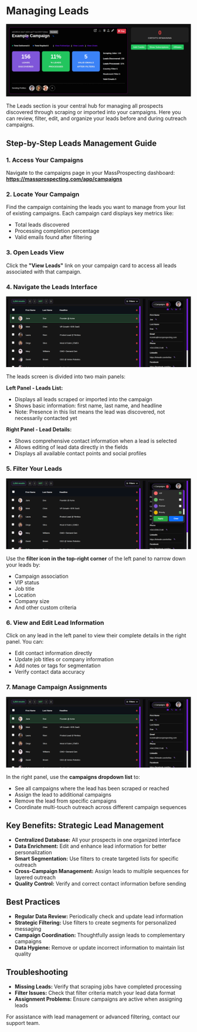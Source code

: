 # Managing Leads

![Campaign Overview](assets/leads-01.png)

The Leads section is your central hub for managing all prospects discovered through scraping or imported into your campaigns. Here you can review, filter, edit, and organize your leads before and during outreach campaigns.

## Step-by-Step Leads Management Guide

### 1. Access Your Campaigns
Navigate to the campaigns page in your MassProspecting dashboard:
**https://massprospecting.com/app/campaigns**

### 2. Locate Your Campaign
Find the campaign containing the leads you want to manage from your list of existing campaigns. Each campaign card displays key metrics like:
- Total leads discovered
- Processing completion percentage
- Valid emails found after filtering

### 3. Open Leads View
Click the **"View Leads"** link on your campaign card to access all leads associated with that campaign.

### 4. Navigate the Leads Interface
![Leads List View](assets/leads-04.png)

The leads screen is divided into two main panels:

**Left Panel - Leads List:**
- Displays all leads scraped or imported into the campaign
- Shows basic information: first name, last name, and headline
- Note: Presence in this list means the lead was discovered, not necessarily contacted yet

**Right Panel - Lead Details:**
- Shows comprehensive contact information when a lead is selected
- Allows editing of lead data directly in the fields
- Displays all available contact points and social profiles

### 5. Filter Your Leads
![Leads Filters](assets/leads-05.png)

Use the **filter icon in the top-right corner** of the left panel to narrow down your leads by:
- Campaign association
- VIP status
- Job title
- Location
- Company size
- And other custom criteria

### 6. View and Edit Lead Information
Click on any lead in the left panel to view their complete details in the right panel. You can:
- Edit contact information directly
- Update job titles or company information
- Add notes or tags for segmentation
- Verify contact data accuracy

### 7. Manage Campaign Assignments
![Campaign Assignment](assets/leads-04.png)

In the right panel, use the **campaigns dropdown list** to:
- See all campaigns where the lead has been scraped or reached
- Assign the lead to additional campaigns
- Remove the lead from specific campaigns
- Coordinate multi-touch outreach across different campaign sequences

## Key Benefits: Strategic Lead Management

- **Centralized Database:** All your prospects in one organized interface
- **Data Enrichment:** Edit and enhance lead information for better personalization
- **Smart Segmentation:** Use filters to create targeted lists for specific outreach
- **Cross-Campaign Management:** Assign leads to multiple sequences for layered outreach
- **Quality Control:** Verify and correct contact information before sending

## Best Practices

- **Regular Data Review:** Periodically check and update lead information
- **Strategic Filtering:** Use filters to create segments for personalized messaging
- **Campaign Coordination:** Thoughtfully assign leads to complementary campaigns
- **Data Hygiene:** Remove or update incorrect information to maintain list quality

## Troubleshooting

- **Missing Leads:** Verify that scraping jobs have completed processing
- **Filter Issues:** Check that filter criteria match your lead data format
- **Assignment Problems:** Ensure campaigns are active when assigning leads

For assistance with lead management or advanced filtering, contact our support team.